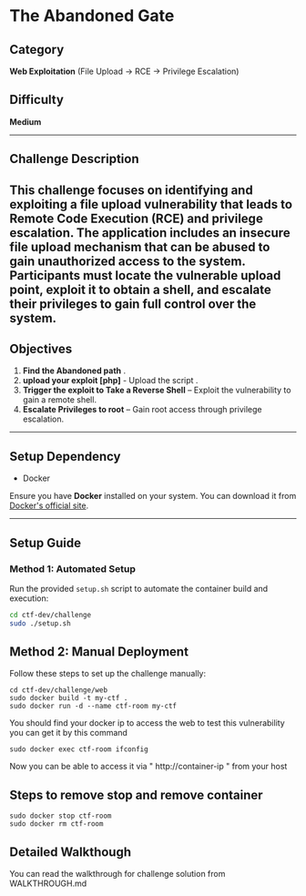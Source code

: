 # The Abandoned Gate

## Category
**Web Exploitation** (File Upload → RCE → Privilege Escalation)

## Difficulty
**Medium**

---

## Challenge Description
This challenge focuses on identifying and exploiting a file upload vulnerability that leads to Remote Code Execution (RCE) and privilege escalation. The application includes an insecure file upload mechanism that can be abused to gain unauthorized access to the system. Participants must locate the vulnerable upload point, exploit it to obtain a shell, and escalate their privileges to gain full control over the system.
---

## Objectives
1. **Find the Abandoned path** .
2. **upload your exploit [php]** - Upload the script .
3. **Trigger the exploit to Take a Reverse Shell** – Exploit the vulnerability to gain a remote shell.
4. **Escalate Privileges to root** – Gain root access through privilege escalation.

---

## Setup Dependency
- Docker

Ensure you have **Docker** installed on your system. You can download it from [Docker's official site](https://docs.docker.com/get-started/get-docker/).

---

## Setup Guide

### Method 1: Automated Setup
Run the provided `setup.sh` script to automate the container build and execution:
```sh
cd ctf-dev/challenge
sudo ./setup.sh
```
## Method 2: Manual Deployment
Follow these steps to set up the challenge manually:
```
cd ctf-dev/challenge/web
sudo docker build -t my-ctf .
sudo docker run -d --name ctf-room my-ctf
```
You should find your docker ip to access the web to test this vulnerability
you can get it by this command

```
sudo docker exec ctf-room ifconfig
```
Now you can be able to access it via " http://container-ip " from your host

## Steps to remove stop and remove container 
```
sudo docker stop ctf-room 
sudo docker rm ctf-room
```

## Detailed Walkthough 
You can read the walkthrough for challenge solution from WALKTHROUGH.md
